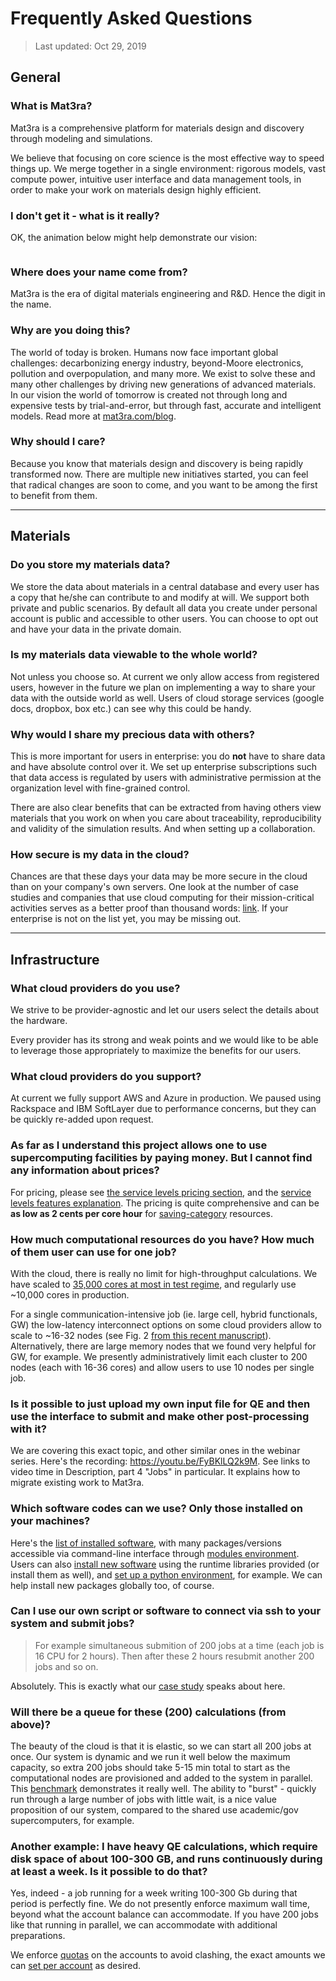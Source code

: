 <!-- TODO by TB -->
<!--
other questions to add:
- how long does it take for my calculation to start?
- who else is using it?
- where can I leave a feature request?
- how do I know that you will exist tomorrow?
-->

# Frequently Asked Questions

> Last updated: Oct 29, 2019

## General

### What is Mat3ra?

Mat3ra is a comprehensive platform for materials design and discovery through modeling and simulations.

We believe that focusing on core science is the most effective way to speed things up. We merge together in a single environment: rigorous models, vast compute power, intuitive user interface and data management tools, in order to make your work on materials design highly efficient.

### I don't get it - what is it really?

OK, the animation below might help demonstrate our vision:

<img data-gifffer="https://exabyte.io/img/iron-man-creates-material.gif">

### Where does your name come from?

Mat3ra is the era of digital materials engineering and R&D. Hence the digit in the name.

### Why are you doing this?

The world of today is broken. Humans now face important global challenges: decarbonizing energy industry, beyond-Moore electronics, pollution and overpopulation, and many more. We exist to solve these and many other challenges by driving new generations of advanced materials. In our vision the world of tomorrow is created not through long and expensive tests by trial-and-error, but through fast, accurate and intelligent models. Read more at [mat3ra.com/blog](https://www.mat3ra.com/news-and-blog-category/blog).

### Why should I care?

Because you know that materials design and discovery is being rapidly transformed now. There are multiple new initiatives started, you can feel that radical changes are soon to come, and you want to be among the first to benefit from them.

---

## Materials

### Do you store my materials data?

We store the data about materials in a central database and every user has a copy that he/she can contribute to and modify at will. We support both private and public scenarios. By default all data you create under personal account is public and accessible to other users. You can choose to opt out and have your data in the private domain.

### Is my materials data viewable to the whole world?

Not unless you choose so. At current we only allow access from registered users, however in the future we plan on implementing a way to share your data with the outside world as well. Users of cloud storage services (google docs, dropbox, box etc.) can see why this could be handy.

### Why would I share my precious data with others?

This is more important for users in enterprise: you do **not** have to share data and have absolute control over it. We set up enterprise subscriptions such that data access is regulated by users with administrative permission at the organization level with fine-grained control.

There are also clear benefits that can be extracted from having others view materials that you work on when you care about traceability, reproducibility and validity of the simulation results. And when setting up a collaboration.

### How secure is my data in the cloud?

Chances are that these days your data may be more secure in the cloud than on your company's own servers. One look at the number of case studies and companies that use cloud computing for their mission-critical activities serves as a better proof than thousand words: <a href="https://aws.amazon.com/solutions/case-studies/all/" target="_blank" class="text-muted">link</a>. If your enterprise is not on the list yet, you may be missing out.

---

## Infrastructure

### What cloud providers do you use?

We strive to be provider-agnostic and let our users select the details about the hardware.

Every provider has its strong and weak points and we would like to be able to leverage those appropriately to maximize the benefits for our users.

### What cloud providers do you support?

At current we fully support AWS and Azure in production. We paused using Rackspace and IBM SoftLayer due to performance concerns, but they can be quickly re-added upon request.

### As far as I understand this project allows one to use supercomputing facilities by paying money. But I cannot find any information about prices?

For pricing, please see [the service levels pricing section](../pricing/service-levels.md), and the [service levels features explanation](../accounts/service-levels.md). The pricing is quite comprehensive and can be **as low as 2 cents per core hour** for [saving-category](../infrastructure/compute/overview.md) resources. 

### How much computational resources do you have? How much of them user can use for one job?

With the cloud, there is really no limit for high-throughput calculations. We have scaled to <a href="https://www.mat3ra.com/news-and-blog-posts/how-big-is-cloud-scale" target="_blank">35,000 cores at most in test regime</a>, and regularly use ~10,000 cores in production. 

For a single communication-intensive job (ie. large cell, hybrid functionals, GW) the low-latency interconnect options on some cloud providers allow to scale to ~16-32 nodes (see Fig. 2 <a href="https://arxiv.org/pdf/1812.05257.pdf" target="_blank">from this recent manuscript</a>). Alternatively, there are large memory nodes that we found very helpful for GW, for example. We presently administratively limit each cluster to 200 nodes (each with 16-36 cores) and allow users to use 10 nodes per single job.


### Is it possible to just upload my own input file for QE and then use the interface to submit and make other post-processing with it?

We are covering this exact topic, and other similar ones in the webinar series. Here's the recording: <a href="https://youtu.be/FyBKlLQ2k9M">https://youtu.be/FyBKlLQ2k9M</a>. See links to video time in Description, part 4 "Jobs" in particular. It explains how to migrate existing work to Mat3ra.

### Which software codes can we use? Only those installed on your machines? 

Here's the [list of installed software](../software-directory/overview.md), with many packages/versions accessible via command-line interface through [modules environment](../cli/modules.md). Users can also [install new software](../cli/actions/add-software.md) using the runtime libraries provided (or install them as well), and [set up a python environment](../cli/actions/create-python-env.md), for example. We can help install new packages globally too, of course.

### Can I use our own script or software to connect via ssh to your system and submit jobs?

> For example simultaneous submition of 200 jobs at a time (each job is 16 CPU for 2 hours). Then after these 2 hours resubmit another 200 jobs and so on. 

Absolutely. This is exactly what our [case study](../benchmarks/high-throughput-screening.md) speaks about here.

### Will there be a queue for these (200) calculations (from above)?

The beauty of the cloud is that it is elastic, so we can start all 200 jobs at once. Our system is dynamic and we run it well below the maximum capacity, so extra 200 jobs should take 5-15 min total to start as the computational nodes are provisioned and added to the system in parallel. This [benchmark](../benchmarks/high-throughput-screening.md) demonstrates it really well. The ability to "burst" - quickly run through a large number of jobs with little wait, is a nice value proposition of our system, compared to the shared use academic/gov supercomputers, for example.

### Another example: I have heavy QE calculations, which require disk space of about 100-300 GB, and runs continuously during at least a week. Is it possible to do that?

Yes, indeed - a job running for a week writing 100-300 Gb during that period is perfectly fine. We do not presently enforce maximum wall time, beyond what the account balance can accommodate. If you have 200 jobs like that running in parallel, we can accommodate with additional preparations. 

We enforce [quotas](../data-on-disk/quotas.md) on the accounts to avoid clashing, the exact amounts we can [set per account](../pricing/storage-quota.md) as desired.
